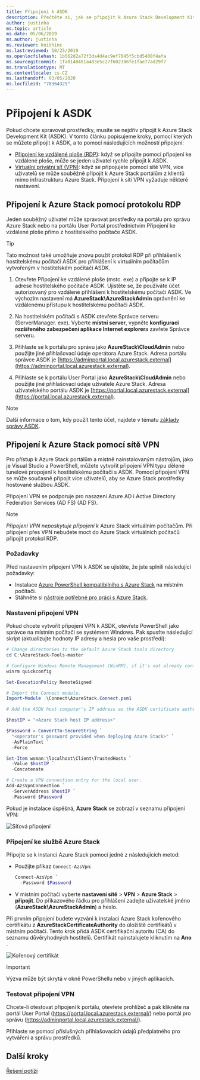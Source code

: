 ```yaml
---
title: Připojení k ASDK
description: Přečtěte si, jak se připojit k Azure Stack Development Kit (ASDK).
author: justinha
ms.topic: article
ms.date: 05/06/2019
ms.author: justinha
ms.reviewer: knithinc
ms.lastreviewed: 10/25/2019
ms.openlocfilehash: 1b562d2a72f3da4d4ac9ef7045f5cbd5408f4afa
ms.sourcegitcommit: 1fa0140481a483e5c27f602386fe1fae77ad29f7
ms.translationtype: MT
ms.contentlocale: cs-CZ
ms.lasthandoff: 03/05/2020
ms.locfileid: "78364325"
---
```

# <a name="connect-to-the-asdk"></a>Připojení k ASDK

Pokud chcete spravovat prostředky, musíte se nejdřív připojit k Azure Stack Development Kit (ASDK). V tomto článku popisujeme kroky, pomocí kterých se můžete připojit k ASDK, a to pomocí následujících možností připojení:

* [Připojení ke vzdálené ploše (RDP)](#connect-with-rdp): když se připojíte pomocí připojení ke vzdálené ploše, může se jeden uživatel rychle připojit k ASDK.
* [Virtuální privátní síť (VPN)](#connect-with-vpn): když se připojujete pomocí sítě VPN, více uživatelů se může souběžně připojit k Azure Stack portálům z klientů mimo infrastrukturu Azure Stack. Připojení k síti VPN vyžaduje některé nastavení.

<a name="connect-with-rdp"></a>
## <a name="connect-to-azure-stack-using-rdp"></a>Připojení k Azure Stack pomocí protokolu RDP

Jeden souběžný uživatel může spravovat prostředky na portálu pro správu Azure Stack nebo na portálu User Portal prostřednictvím Připojení ke vzdálené ploše přímo z hostitelského počítače ASDK.

> [!TIP]
> Tato možnost také umožňuje znovu použít protokol RDP při přihlášení k hostitelskému počítači ASDK pro přihlášení k virtuálním počítačům vytvořeným v hostitelském počítači ASDK.

1. Otevřete Připojení ke vzdálené ploše (mstc. exe) a připojte se k IP adrese hostitelského počítače ASDK. Ujistěte se, že používáte účet autorizovaný pro vzdálené přihlášení k hostitelskému počítači ASDK. Ve výchozím nastavení má **AzureStack\AzureStackAdmin** oprávnění ke vzdálenému přístupu k hostitelskému počítači ASDK.  

2. Na hostitelském počítači s ASDK otevřete Správce serveru (ServerManager. exe). Vyberte **místní server**, vypněte **konfiguraci rozšířeného zabezpečení aplikace Internet explorer**a zavřete Správce serveru.

3. Přihlaste se k portálu pro správu jako **AzureStack\CloudAdmin** nebo použijte jiné přihlašovací údaje operátora Azure Stack. Adresa portálu správce ASDK je [https://adminportal.local.azurestack.external](https://adminportal.local.azurestack.external).

4. Přihlaste se k portálu User Portal jako **AzureStack\CloudAdmin** nebo použijte jiné přihlašovací údaje uživatele Azure Stack. Adresa uživatelského portálu ASDK je [https://portal.local.azurestack.external](https://portal.local.azurestack.external).

> [!NOTE]
> Další informace o tom, kdy použít tento účet, najdete v tématu [základy správy ASDK](asdk-admin-basics.md#what-account-should-i-use).

<a name="connect-with-vpn"></a>
## <a name="connect-to-azure-stack-using-vpn"></a>Připojení k Azure Stack pomocí sítě VPN

Pro přístup k Azure Stack portálům a místně nainstalovaným nástrojům, jako je Visual Studio a PowerShell, můžete vytvořit připojení VPN typu dělené tunelové propojení k hostitelskému počítači s ASDK. Pomocí připojení VPN se může současně připojit více uživatelů, aby se Azure Stack prostředky hostované službou ASDK.

Připojení VPN se podporuje pro nasazení Azure AD i Active Directory Federation Services (AD FS) (AD FS).

> [!NOTE]
> *Připojení VPN neposkytuje připojení k* Azure Stack virtuálním počítačům. Při připojení přes VPN nebudete moct do Azure Stack virtuálních počítačů připojit protokol RDP.

### <a name="prerequisites"></a>Požadavky
Před nastavením připojení VPN k ASDK se ujistěte, že jste splnili následující požadavky:

- Instalace [Azure PowerShell kompatibilního s Azure Stack](asdk-post-deploy.md#install-azure-stack-powershell) na místním počítači.  
- Stáhněte si [nástroje potřebné pro práci s Azure Stack](asdk-post-deploy.md#download-the-azure-stack-tools).

### <a name="set-up-vpn-connectivity"></a>Nastavení připojení VPN

Pokud chcete vytvořit připojení VPN k ASDK, otevřete PowerShell jako správce na místním počítači se systémem Windows. Pak spusťte následující skript (aktualizujte hodnoty IP adresy a hesla pro vaše prostředí):

```powershell
# Change directories to the default Azure Stack tools directory
cd C:\AzureStack-Tools-master

# Configure Windows Remote Management (WinRM), if it's not already configured.
winrm quickconfig  

Set-ExecutionPolicy RemoteSigned

# Import the Connect module.
Import-Module .\Connect\AzureStack.Connect.psm1

# Add the ASDK host computer's IP address as the ASDK certificate authority (CA) to the list of trusted hosts. Make sure you update the IP address and password values for your environment.

$hostIP = "<Azure Stack host IP address>"

$Password = ConvertTo-SecureString `
  "<operator's password provided when deploying Azure Stack>" `
  -AsPlainText `
  -Force

Set-Item wsman:\localhost\Client\TrustedHosts `
  -Value $hostIP `
  -Concatenate

# Create a VPN connection entry for the local user.
Add-AzsVpnConnection `
  -ServerAddress $hostIP `
  -Password $Password

```

Pokud je instalace úspěšná, **Azure Stack** se zobrazí v seznamu připojení VPN:

![Síťová připojení](media/asdk-connect/vpn.png)  

### <a name="connect-to-azure-stack"></a>Připojení ke službě Azure Stack

  Připojte se k instanci Azure Stack pomocí jedné z následujících metod:  

  * Použijte příkaz `Connect-AzsVpn`:
      
    ```powershell
    Connect-AzsVpn `
      -Password $Password
    ```

  * V místním počítači vyberte **nastavení sítě** > **VPN** > **Azure Stack** > **připojit**. Do příkazového řádku pro přihlášení zadejte uživatelské jméno (**AzureStack\AzureStackAdmin**) a heslo.

Při prvním připojení budete vyzváni k instalaci Azure Stack kořenového certifikátu z **AzureStackCertificateAuthority** do úložiště certifikátů v místním počítači. Tento krok přidá ASDK certifikační autoritu (CA) do seznamu důvěryhodných hostitelů. Certifikát nainstalujete kliknutím na **Ano** .

![Kořenový certifikát](media/asdk-connect/cert.png)  
  
  > [!IMPORTANT]
  > Výzva může být skrytá v okně PowerShellu nebo v jiných aplikacích.

### <a name="test-vpn-connectivity"></a>Testovat připojení VPN

Chcete-li otestovat připojení k portálu, otevřete prohlížeč a pak klikněte na portál User Portal (https://portal.local.azurestack.external/) nebo portál pro správu (https://adminportal.local.azurestack.external/).

Přihlaste se pomocí příslušných přihlašovacích údajů předplatného pro vytváření a správu prostředků.  

## <a name="next-steps"></a>Další kroky

[Řešení potíží](asdk-troubleshooting.md)
